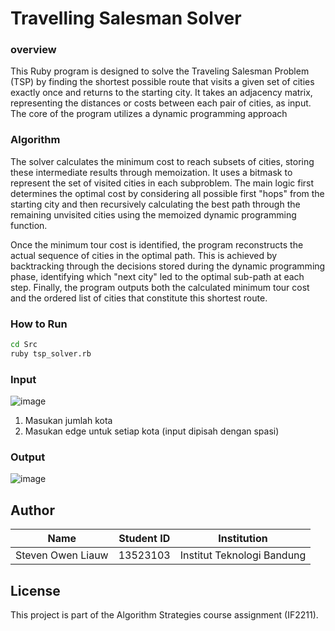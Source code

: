 # Travelling Salesman Solver
### overview
This Ruby program is designed to solve the Traveling Salesman Problem (TSP) by finding the shortest possible route that visits a given set of cities exactly once and returns to the starting city. It takes an adjacency matrix, representing the distances or costs between each pair of cities, as input. The core of the program utilizes a dynamic programming approach

### Algorithm
The solver calculates the minimum cost to reach subsets of cities, storing these intermediate results through memoization. It uses a bitmask to represent the set of visited cities in each subproblem. The main logic first determines the optimal cost by considering all possible first "hops" from the starting city and then recursively calculating the best path through the remaining unvisited cities using the memoized dynamic programming function.

Once the minimum tour cost is identified, the program reconstructs the actual sequence of cities in the optimal path. This is achieved by backtracking through the decisions stored during the dynamic programming phase, identifying which "next city" led to the optimal sub-path at each step. Finally, the program outputs both the calculated minimum tour cost and the ordered list of cities that constitute this shortest route.

### How to Run
``` bash
cd Src
ruby tsp_solver.rb
```

### Input 
![image](https://github.com/user-attachments/assets/c19de8ef-7132-4f07-a40a-a5bb57202e78)

1. Masukan jumlah kota
2. Masukan edge untuk setiap kota (input dipisah dengan spasi)

### Output
![image](https://github.com/user-attachments/assets/5da8644d-5ce1-4087-ad22-e26053c331f7)

## Author
| Name               | Student ID | Institution                |
|--------------------|------------|----------------------------|
| Steven Owen Liauw  | 13523103   | Institut Teknologi Bandung |

## License
This project is part of the Algorithm Strategies course assignment (IF2211).
